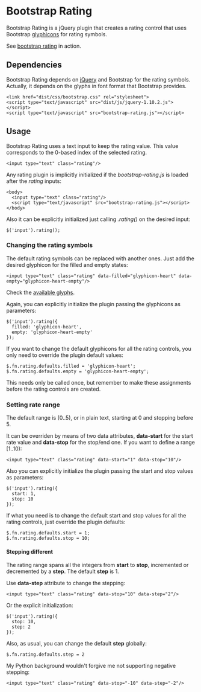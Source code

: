 # Bootstrap Rating

Bootstrap Rating is a jQuery plugin that creates a rating control that uses Bootstrap [glyphicons](http://glyphicons.com/) for rating symbols.

See [bootstrap rating](http://dreyescat.github.io/bootstrap-rating/) in action.

## Dependencies

Bootstrap Rating depends on [jQuery](http://jquery.com/) and Bootstrap for the rating symbols. Actually, it depends on the glyphs in font format that Bootstrap provides. 

    <link href="dist/css/bootstrap.css" rel="stylesheet">
    <script type="text/javascript" src="dist/js/jquery-1.10.2.js"></script>
    <script type="text/javascript" src="bootstrap-rating.js"></script>  

## Usage

Bootstrap Rating uses a text input to keep the rating value. This value corresponds to the 0-based index of the selected rating.

    <input type="text" class="rating"/>

Any rating plugin is implicitly initialized if the *bootstrap-rating.js* is loaded after the *rating* inputs:

    <body>
      <input type="text" class="rating"/>
      <script type="text/javascript" src="bootstrap-rating.js"></script>
    </body>

Also it can be explicitly initialized just calling *.rating()* on the desired input:

    $('input').rating();

### Changing the rating symbols

The default rating symbols can be replaced with another ones. Just add the desired glyphicon for the filled and empty states:

    <input type="text" class="rating" data-filled="glyphicon-heart" data-empty="glyphicon-heart-empty"/>

Check the [available glyphs](http://getbootstrap.com/components/#glyphicons-glyphs).

Again, you can explicitly initialize the plugin passing the glyphicons as parameters:

    $('input').rating({
      filled: 'glyphicon-heart',
      empty: 'glyphicon-heart-empty'
    });

If you want to change the default glyphicons for all the rating controls, you only need to override the plugin default values:

    $.fn.rating.defaults.filled = 'glyphicon-heart';
    $.fn.rating.defaults.empty = 'glyphicon-heart-empty';

This needs only be called once, but remember to make these assignments before the rating controls are created.

### Setting rate range

The default range is [0..5), or in plain text, starting at 0 and stopping before 5.

It can be overriden by means of two data attributes, **data-start** for the start rate value and **data-stop** for the stop/end one. If you want to define a range [1..10):

    <input type="text" class="rating" data-start="1" data-stop="10"/>

Also you can explicitly initialize the plugin passing the start and stop values as parameters:

    $('input').rating({
      start: 1,
      stop: 10
    });

If what you need is to change the default start and stop values for all the rating controls, just override the plugin defaults:

    $.fn.rating.defaults.start = 1;
    $.fn.rating.defaults.stop = 10;

#### Stepping different

The rating range spans all the integers from **start** to **stop**, incremented or decremented by a **step**. The default **step** is 1.

Use **data-step** attribute to change the stepping:

    <input type="text" class="rating" data-stop="10" data-step="2"/>

Or the explicit initialization:

    $('input').rating({
      stop: 10,
      step: 2
    });

Also, as usual, you can change the default **step** globally:

    $.fn.rating.defaults.step = 2

My Python background wouldn't forgive me not supporting negative stepping:

    <input type="text" class="rating" data-stop="-10" data-step="-2"/>

